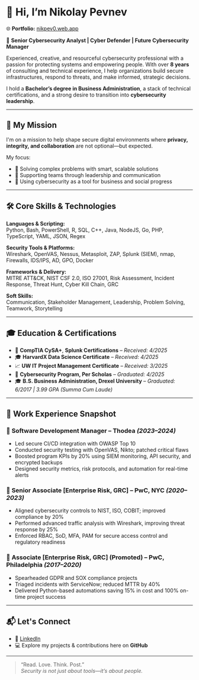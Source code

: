 # 👋 Hi, I’m Nikolay Pevnev

🌐 **Portfolio:** [nikpev0.web.app](https://nikpev0.web.app)

🎯 **Senior Cybersecurity Analyst | Cyber Defender | Future Cybersecurity Manager**

Experienced, creative, and resourceful cybersecurity professional with a passion for protecting systems and empowering people. With over **8 years** of consulting and technical experience, I help organizations build secure infrastructures, respond to threats, and make informed, strategic decisions.

I hold a **Bachelor’s degree in Business Administration**, a stack of technical certifications, and a strong desire to transition into **cybersecurity leadership**.

---

## 🔐 My Mission

I'm on a mission to help shape secure digital environments where **privacy, integrity, and collaboration** are not optional—but expected.

My focus:
- 🧠 Solving complex problems with smart, scalable solutions
- 🤝 Supporting teams through leadership and communication
- 🚀 Using cybersecurity as a tool for business and social progress

---

## 🛠️ Core Skills & Technologies

**Languages & Scripting:**  
Python, Bash, PowerShell, R, SQL, C++, Java, NodeJS, Go, PHP, TypeScript, YAML, JSON, Regex

**Security Tools & Platforms:**  
Wireshark, OpenVAS, Nessus, Metasploit, ZAP, Splunk (SIEM), nmap, Firewalls, IDS/IPS, AD, GPO, Docker

**Frameworks & Delivery:**  
MITRE ATT&CK, NIST CSF 2.0, ISO 27001, Risk Assessment, Incident Response, Threat Hunt, Cyber Kill Chain, GRC

**Soft Skills:**  
Communication, Stakeholder Management, Leadership, Problem Solving, Teamwork, Storytelling

---

## 🎓 Education & Certifications

- 🧠 **CompTIA CySA+**, **Splunk Certifications** – *Received: 4/2025*  
- 🎓 **HarvardX Data Science Certificate** – *Received: 4/2025*  
- 📈 **UW IT Project Management Certificate** – *Received: 3/2025*  
- 🔐 **Cybersecurity Program, Per Scholas** – *Graduated: 4/2025*  
- 🎓 **B.S. Business Administration, Drexel University** – *Graduated: 6/2017 | 3.99 GPA (Summa Cum Laude)*

---

## 💼 Work Experience Snapshot

### 🔹 **Software Development Manager – Thodea** *(2023–2024)*
- Led secure CI/CD integration with OWASP Top 10
- Conducted security testing with OpenVAS, Nikto; patched critical flaws
- Boosted program KPIs by 20% using SIEM monitoring, API security, and encrypted backups
- Designed security metrics, risk protocols, and automation for real-time alerts

### 🔹 **Senior Associate [Enterprise Risk, GRC] – PwC, NYC** *(2020–2023)*
- Aligned cybersecurity controls to NIST, ISO, COBIT; improved compliance by 20%
- Performed advanced traffic analysis with Wireshark, improving threat response by 25%
- Enforced RBAC, SoD, MFA, PAM for secure access control and regulatory readiness

### 🔹 **Associate [Enterprise Risk, GRC] (Promoted) – PwC, Philadelphia** *(2017–2020)*
- Spearheaded GDPR and SOX compliance projects
- Triaged incidents with ServiceNow; reduced MTTR by 40%
- Delivered Python-based automations saving 15% in cost and 100% on-time project success

---

## 📬 Let's Connect

- 💼 [LinkedIn]([https://www.linkedin.com](https://www.linkedin.com/in/nikolaypevnev/))
- 💻 Explore my projects & contributions here on **GitHub**

---

> “Read. Love. Think. Post.”  
> *Security is not just about tools—it’s about people.*

